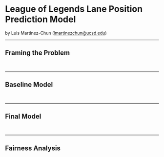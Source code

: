 # League of Legends Lane Position Prediction Model

by Luis Martinez-Chun (lmartinezchun@ucsd.edu)

---

## Framing the Problem


<br>



---

## Baseline Model
<br>





---

## Final Model
<br>






---

## Fairness Analysis
